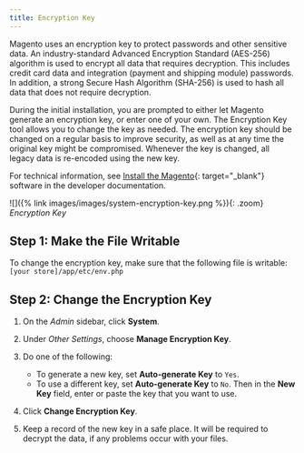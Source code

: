```yaml
---
title: Encryption Key
---
```


Magento uses an encryption key to protect passwords and other sensitive data. An industry-standard Advanced Encryption Standard (AES-256) algorithm is used to encrypt all data that requires decryption. This includes credit card data and integration (payment and shipping module) passwords. In addition, a strong Secure Hash Algorithm (SHA-256) is used to hash all data that does not require decryption.

During the initial installation, you are prompted to either let Magento generate an encryption key, or enter one of your own. The Encryption Key tool allows you to change the key as needed. The encryption key should be changed on a regular basis to improve security, as well as at any time the original key might be compromised. Whenever the key is changed, all legacy data is re-encoded using the new key.

For technical information, see [Install the Magento][1]{: target="_blank"} software in the developer documentation.

![]({% link images/images/system-encryption-key.png %}){: .zoom}
_Encryption Key_

## Step 1: Make the File Writable

To change the encryption key, make sure that the following file is writable: `[your store]/app/etc/env.php`

## Step 2: Change the Encryption Key

1.  On the _Admin_ sidebar, click **System**.

1.  Under _Other Settings_, choose **Manage Encryption Key**.

1.  Do one of the following:

    * To generate a new key, set **Auto-generate Key** to `Yes`.
    * To use a different key, set **Auto-generate Key** to `No`. Then in the **New Key** field, enter or paste the key that you want to use.

1.  Click **Change Encryption Key**.

1.  Keep a record of the new key in a safe place. It will be required to decrypt the data, if any problems occur with your files.

[1]: http://devdocs.magento.com/guides/v2.3/install-gde/install/cli/install-cli-install.html
